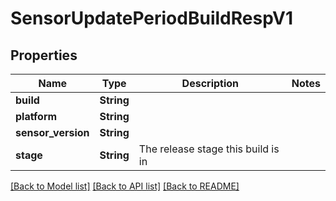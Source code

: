 # SensorUpdatePeriodBuildRespV1

## Properties

Name | Type | Description | Notes
------------ | ------------- | ------------- | -------------
**build** | **String** |  |
**platform** | **String** |  |
**sensor_version** | **String** |  |
**stage** | **String** | The release stage this build is in |

[[Back to Model list]](./README.md#documentation-for-models) [[Back to API list]](./README.md#documentation-for-api-endpoints) [[Back to README]](../README.md)
